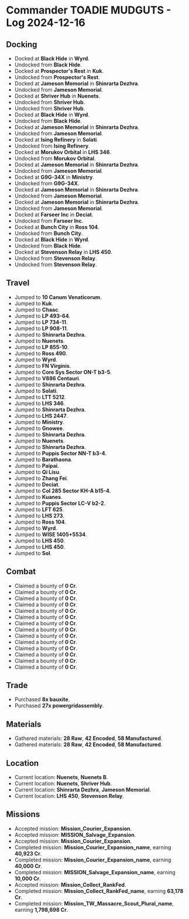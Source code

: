 # Commander TOADIE MUDGUTS - Log 2024-12-16

## Docking
- Docked at **Black Hide** in **Wyrd**.
- Undocked from **Black Hide**.
- Docked at **Prospector's Rest** in **Kuk**.
- Undocked from **Prospector's Rest**.
- Docked at **Jameson Memorial** in **Shinrarta Dezhra**.
- Undocked from **Jameson Memorial**.
- Docked at **Shriver Hub** in **Nuenets**.
- Undocked from **Shriver Hub**.
- Undocked from **Shriver Hub**.
- Docked at **Black Hide** in **Wyrd**.
- Undocked from **Black Hide**.
- Docked at **Jameson Memorial** in **Shinrarta Dezhra**.
- Undocked from **Jameson Memorial**.
- Docked at **Ising Refinery** in **Solati**.
- Undocked from **Ising Refinery**.
- Docked at **Morukov Orbital** in **LHS 346**.
- Undocked from **Morukov Orbital**.
- Docked at **Jameson Memorial** in **Shinrarta Dezhra**.
- Undocked from **Jameson Memorial**.
- Docked at **G9G-34X** in **Ministry**.
- Undocked from **G9G-34X**.
- Docked at **Jameson Memorial** in **Shinrarta Dezhra**.
- Undocked from **Jameson Memorial**.
- Docked at **Jameson Memorial** in **Shinrarta Dezhra**.
- Undocked from **Jameson Memorial**.
- Docked at **Farseer Inc** in **Deciat**.
- Undocked from **Farseer Inc**.
- Docked at **Bunch City** in **Ross 104**.
- Undocked from **Bunch City**.
- Docked at **Black Hide** in **Wyrd**.
- Undocked from **Black Hide**.
- Docked at **Stevenson Relay** in **LHS 450**.
- Undocked from **Stevenson Relay**.
- Undocked from **Stevenson Relay**.

## Travel
- Jumped to **10 Canum Venaticorum**.
- Jumped to **Kuk**.
- Jumped to **Chaac**.
- Jumped to **LP 493-64**.
- Jumped to **LP 734-11**.
- Jumped to **LP 908-11**.
- Jumped to **Shinrarta Dezhra**.
- Jumped to **Nuenets**.
- Jumped to **LP 855-10**.
- Jumped to **Ross 490**.
- Jumped to **Wyrd**.
- Jumped to **FN Virginis**.
- Jumped to **Core Sys Sector ON-T b3-5**.
- Jumped to **V886 Centauri**.
- Jumped to **Shinrarta Dezhra**.
- Jumped to **Solati**.
- Jumped to **LTT 5212**.
- Jumped to **LHS 346**.
- Jumped to **Shinrarta Dezhra**.
- Jumped to **LHS 2447**.
- Jumped to **Ministry**.
- Jumped to **Gnowee**.
- Jumped to **Shinrarta Dezhra**.
- Jumped to **Nuenets**.
- Jumped to **Shinrarta Dezhra**.
- Jumped to **Puppis Sector NN-T b3-4**.
- Jumped to **Barathaona**.
- Jumped to **Paipai**.
- Jumped to **Qi Lisu**.
- Jumped to **Zhang Fei**.
- Jumped to **Deciat**.
- Jumped to **Col 285 Sector KH-A b15-4**.
- Jumped to **Kuanes**.
- Jumped to **Puppis Sector LC-V b2-2**.
- Jumped to **LFT 625**.
- Jumped to **LHS 273**.
- Jumped to **Ross 104**.
- Jumped to **Wyrd**.
- Jumped to **WISE 1405+5534**.
- Jumped to **LHS 450**.
- Jumped to **LHS 450**.
- Jumped to **Sol**.

## Combat
- Claimed a bounty of **0 Cr**.
- Claimed a bounty of **0 Cr**.
- Claimed a bounty of **0 Cr**.
- Claimed a bounty of **0 Cr**.
- Claimed a bounty of **0 Cr**.
- Claimed a bounty of **0 Cr**.
- Claimed a bounty of **0 Cr**.
- Claimed a bounty of **0 Cr**.
- Claimed a bounty of **0 Cr**.
- Claimed a bounty of **0 Cr**.
- Claimed a bounty of **0 Cr**.
- Claimed a bounty of **0 Cr**.
- Claimed a bounty of **0 Cr**.
- Claimed a bounty of **0 Cr**.

## Trade
- Purchased **8x bauxite**.
- Purchased **27x powergridassembly**.

## Materials
- Gathered materials: **28 Raw**, **42 Encoded**, **58 Manufactured**.
- Gathered materials: **28 Raw**, **42 Encoded**, **58 Manufactured**.

## Location
- Current location: **Nuenets**, **Nuenets B**.
- Current location: **Nuenets**, **Shriver Hub**.
- Current location: **Shinrarta Dezhra**, **Jameson Memorial**.
- Current location: **LHS 450**, **Stevenson Relay**.

## Missions
- Accepted mission: **Mission_Courier_Expansion**.
- Accepted mission: **MISSION_Salvage_Expansion**.
- Accepted mission: **Mission_Courier_Expansion**.
- Completed mission: **Mission_Courier_Expansion_name**, earning **40,923 Cr**.
- Completed mission: **Mission_Courier_Expansion_name**, earning **40,000 Cr**.
- Completed mission: **MISSION_Salvage_Expansion_name**, earning **10,000 Cr**.
- Accepted mission: **Mission_Collect_RankFed**.
- Completed mission: **Mission_Collect_RankFed_name**, earning **63,178 Cr**.
- Completed mission: **Mission_TW_Massacre_Scout_Plural_name**, earning **1,798,698 Cr**.

